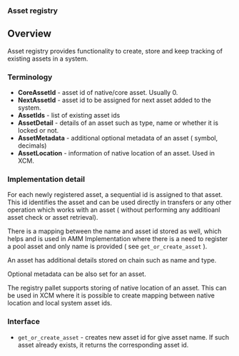 ### Asset registry

## Overview
Asset registry provides functionality to create, store and keep tracking of existing assets in a system.

### Terminology

- **CoreAssetId** - asset id of native/core asset. Usually 0.
- **NextAssetId** - asset id to be assigned for next asset added to the system. 
- **AssetIds** - list of existing asset ids
- **AssetDetail** - details of an asset such as type, name or whether it is locked or not.
- **AssetMetadata** - additional optional metadata of an asset ( symbol, decimals)
- **AssetLocation** - information of native location of an asset. Used in XCM.

### Implementation detail

For each newly registered asset, a sequential id is assigned to that asset. This id identifies the asset and can be used directly in transfers or any other operation which works with an asset ( without performing any additioanl asset check or asset retrieval).

There is a mapping between the name and asset id stored as well, which helps and is used in AMM Implementation where there is a need to register a pool asset and only name is provided ( see `get_or_create_asset` ).

An asset has additional details stored on chain such as name and type. 

Optional metadata can be also set for an asset.

The registry pallet supports storing of native location of an asset. This can be used in XCM where it is possible to create mapping between native location and local system asset ids. 

### Interface
- `get_or_create_asset` - creates new asset id for give asset name. If such asset already exists, it returns the corresponding asset id.

